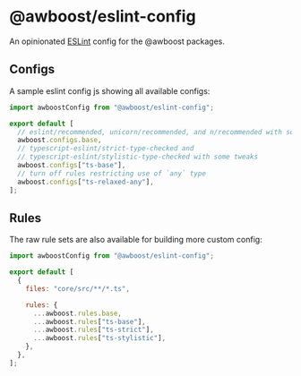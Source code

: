 # @awboost/eslint-config

An opinionated [ESLint](https://eslint.org/) config for the @awboost packages.

## Configs

A sample eslint config js showing all available configs:

```js
import awboostConfig from "@awboost/eslint-config";

export default [
  // eslint/recommended, unicorn/recommended, and n/recommended with some tweaks
  awboost.configs.base,
  // typescript-eslint/strict-type-checked and
  // typescript-eslint/stylistic-type-checked with some tweaks
  awboost.configs["ts-base"],
  // turn off rules restricting use of `any` type
  awboost.configs["ts-relaxed-any"],
];
```

## Rules

The raw rule sets are also available for building more custom config:

```js
import awboostConfig from "@awboost/eslint-config";

export default [
  {
    files: "core/src/**/*.ts",

    rules: {
      ...awboost.rules.base,
      ...awboost.rules["ts-base"],
      ...awboost.rules["ts-strict"],
      ...awboost.rules["ts-stylistic"],
    },
  },
];
```
